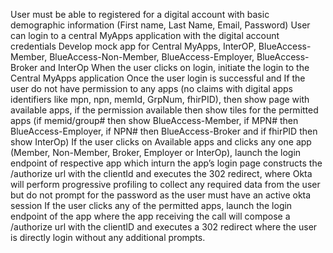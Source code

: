 User must be able to registered for a digital account with basic demographic information (First name, Last Name, Email, Password)
User can login to a central MyApps application with the digital account credentials
Develop mock app for Central MyApps, InterOP, BlueAccess-Member, BlueAccess-Non-Member, BlueAccess-Employer, BlueAccess-Broker and InterOp
When the user clicks on login, initiate the login to the Central MyApps application
Once the user login is successful and
If the user do not have permission to any apps (no claims with digital apps identifiers like mpn, npn, memId, GrpNum, fhirPID), then show page with available apps,
if the permission available then show tiles for the permitted apps (if memid/group# then show BlueAccess-Member, if MPN# then BlueAccess-Employer, if NPN# then BlueAccess-Broker and if fhirPID then show InterOp)
If the user clicks on Available apps and clicks any one app (Member, Non-Member, Broker, Employer or InterOp), launch the login endpoint of respective app which inturn the app’s login page constructs the /authorize url with the clientId and executes the 302 redirect, where Okta will perform progressive profiling to collect any required data from the user but do not prompt for the password as the user must have an active okta session
If the user clicks any of the permitted apps, launch the login endpoint of the app where the app receiving the call will compose a /authorize url with the clientID and executes a 302 redirect where the user is directly login without any additional prompts.
